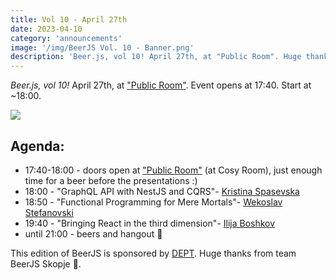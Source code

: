 ```yaml
---
title: Vol 10 - April 27th
date: 2023-04-10
category: 'announcements'
image: '/img/BeerJS Vol. 10 - Banner.png'
description: 'Beer.js, vol 10! April 27th, at "Public Room". Huge thanks to DEPT for the support!'
---
```


_Beer.js, vol 10!_ April 27th, at ["Public Room"](https://www.facebook.com/publicroomskopje/). Event opens at 17:40.
Start at ~18:00.

<img src="/img/BeerJS Vol. 10 - Banner.png" />

## Agenda:

- 17:40-18:00 - doors open at ["Public Room"](https://www.facebook.com/publicroomskopje/) (at Cosy Room), just enough
  time for a beer before the presentations :)
- 18:00 - "GraphQL API with NestJS and CQRS"-
  [Kristina Spasevska](https://www.linkedin.com/in/kristina-spasevska-771501160/)
- 18:50 - "Functional Programming for Mere Mortals"- [Wekoslav Stefanovski](https://www.linkedin.com/in/swekster/)
- 19:40 - "Bringing React in the third dimension"- [Ilija Boshkov](https://www.linkedin.com/in/ilija-boshkov/)
- until 21:00 - beers and hangout 🍻

This edition of BeerJS is sponsored by [DEPT](https://www.deptagency.com). Huge thanks from team BeerJS Skopje 🍻.
